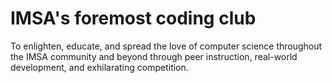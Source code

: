 # IMSA's foremost coding club
To enlighten, educate, and spread the love of computer science throughout the IMSA community and beyond through peer instruction, real-world development, and exhilarating competition.
